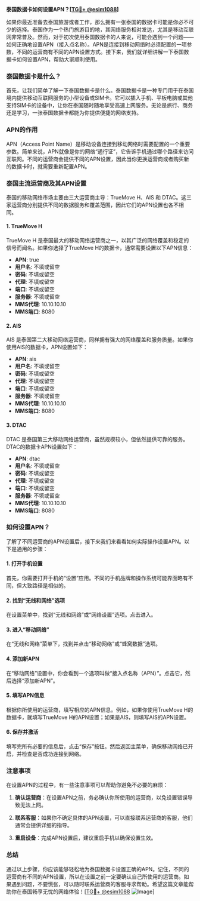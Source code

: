 **泰国数据卡如何设置APN？[[TG💪+ @esim1088](https://t.me/s/esim1088)]**

如果你最近准备去泰国旅游或者工作，那么拥有一张泰国的数据卡可能是你必不可少的选择。泰国作为一个热门旅游目的地，其网络服务相对发达，尤其是移动互联网非常普及。然而，对于初次使用泰国数据卡的人来说，可能会遇到一个问题——如何正确地设置APN（接入点名称）。APN是连接到移动网络时必须配置的一项参数，不同的运营商有不同的APN设置方式。接下来，我们就详细讲解一下泰国数据卡如何设置APN，帮助大家顺利使用。

### 泰国数据卡是什么？

首先，让我们简单了解一下泰国数据卡是什么。泰国数据卡是一种专门用于在泰国境内提供移动互联网服务的小型设备或SIM卡。它可以插入手机、平板电脑或其他支持SIM卡的设备中，让你在泰国随时随地享受高速上网服务。无论是旅行、商务还是学习，一张泰国数据卡都能为你提供便捷的网络支持。

### APN的作用

APN（Access Point Name）是移动设备连接到移动网络时需要配置的一个重要参数。简单来说，APN就像是你的网络“通行证”，它告诉手机通过哪个路径来访问互联网。不同的运营商会提供不同的APN设置，因此当你更换运营商或者购买新的数据卡时，就需要重新配置APN。

### 泰国主流运营商及其APN设置

泰国的移动网络市场主要由三大运营商主导：TrueMove H、AIS 和 DTAC。这三家运营商分别提供不同的数据服务和覆盖范围，因此它们的APN设置也各不相同。

#### 1. TrueMove H

TrueMove H 是泰国最大的移动网络运营商之一，以其广泛的网络覆盖和稳定的信号而闻名。如果你选择了TrueMove H的数据卡，通常需要设置以下APN信息：

- **APN**: true
- **用户名**: 不填或留空
- **密码**: 不填或留空
- **代理**: 不填或留空
- **端口**: 不填或留空
- **服务器**: 不填或留空
- **MMS代理**: 10.10.10.10
- **MMS端口**: 8080

#### 2. AIS

AIS 是泰国第二大移动网络运营商，同样拥有强大的网络覆盖和服务质量。如果你使用AIS的数据卡，APN设置如下：

- **APN**: ais
- **用户名**: 不填或留空
- **密码**: 不填或留空
- **代理**: 不填或留空
- **端口**: 不填或留空
- **服务器**: 不填或留空
- **MMS代理**: 10.10.10.10
- **MMS端口**: 8080

#### 3. DTAC

DTAC 是泰国第三大移动网络运营商，虽然规模较小，但依然提供可靠的服务。DTAC的数据卡APN设置如下：

- **APN**: dtac
- **用户名**: 不填或留空
- **密码**: 不填或留空
- **代理**: 不填或留空
- **端口**: 不填或留空
- **服务器**: 不填或留空
- **MMS代理**: 10.10.10.10
- **MMS端口**: 8080

### 如何设置APN？

了解了不同运营商的APN设置后，接下来我们来看看如何实际操作设置APN。以下是通用的步骤：

#### 1. 打开手机设置

首先，你需要打开手机的“设置”应用。不同的手机品牌和操作系统可能界面略有不同，但大致路径是相似的。

#### 2. 找到“无线和网络”选项

在设置菜单中，找到“无线和网络”或“网络设置”选项。点击进入。

#### 3. 进入“移动网络”

在“无线和网络”菜单下，找到并点击“移动网络”或“蜂窝数据”选项。

#### 4. 添加新APN

在“移动网络”设置中，你会看到一个选项叫做“接入点名称（APN）”。点击它，然后选择“添加新APN”。

#### 5. 填写APN信息

根据你所使用的运营商，填写相应的APN信息。例如，如果你使用TrueMove H的数据卡，就填写TrueMove H的APN设置；如果是AIS，则填写AIS的APN设置。

#### 6. 保存并激活

填写完所有必要的信息后，点击“保存”按钮。然后返回主菜单，确保移动网络已开启，并检查是否成功连接到网络。

### 注意事项

在设置APN的过程中，有一些注意事项可以帮助你避免不必要的麻烦：

1. **确认运营商**：在设置APN之前，务必确认你所使用的运营商，以免设置错误导致无法上网。
   
2. **联系客服**：如果你不确定具体的APN设置，可以直接联系运营商的客服，他们通常会提供详细的指导。

3. **重启设备**：完成APN设置后，建议重启手机以确保设置生效。

### 总结

通过以上步骤，你应该能够轻松地为泰国数据卡设置正确的APN。记住，不同的运营商有不同的APN设置，所以在设置之前一定要确认自己所使用的运营商。如果遇到问题，不要慌张，可以随时联系运营商的客服寻求帮助。希望这篇文章能帮助你在泰国畅享无忧的网络体验！[[TG💪+ @esim1088](https://t.me/s/esim1088) ![Image](https://i.postimg.cc/4NQfJmqS/Snipaste-2025-05-13-00-14-12.png)]